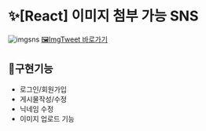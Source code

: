 # ✨[React] 이미지 첨부 가능 SNS 
![imgsns](https://user-images.githubusercontent.com/88611957/149336823-b83a6391-755b-4948-9d82-117f1eae9ac3.png)
[🖼ImgTweet 바로가기](https://didi2578.github.io/imgtweet)

## 📃구현기능

+ 로그인/회원가입 
+ 게시물작성/수정
+ 닉네임 수정 
+ 이미지 업로드 기능



